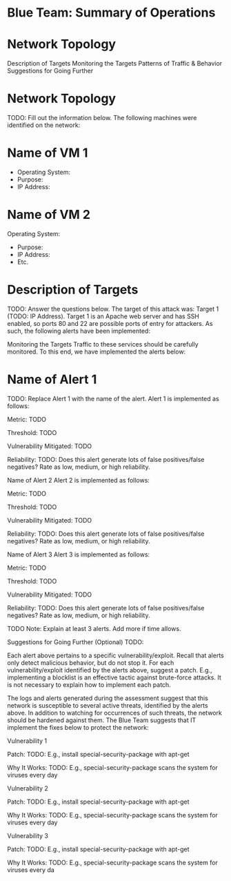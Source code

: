 # Blue Team: Summary of Operations

# Network Topology
Description of Targets
Monitoring the Targets
Patterns of Traffic & Behavior
Suggestions for Going Further

# Network Topology
TODO: Fill out the information below.
The following machines were identified on the network:

# Name of VM 1

- Operating System:
- Purpose:
- IP Address:

# Name of VM 2

Operating System:
- Purpose:
- IP Address:
- Etc.

# Description of Targets
TODO: Answer the questions below.
The target of this attack was: Target 1 (TODO: IP Address).
Target 1 is an Apache web server and has SSH enabled, so ports 80 and 22 are possible ports of entry for attackers. As such, the following alerts have been implemented:

Monitoring the Targets
Traffic to these services should be carefully monitored. To this end, we have implemented the alerts below:

# Name of Alert 1
TODO: Replace Alert 1 with the name of the alert.
Alert 1 is implemented as follows:


Metric: TODO

Threshold: TODO

Vulnerability Mitigated: TODO

Reliability: TODO: Does this alert generate lots of false positives/false negatives? Rate as low, medium, or high reliability.


Name of Alert 2
Alert 2 is implemented as follows:


Metric: TODO

Threshold: TODO

Vulnerability Mitigated: TODO

Reliability: TODO: Does this alert generate lots of false positives/false negatives? Rate as low, medium, or high reliability.


Name of Alert 3
Alert 3 is implemented as follows:


Metric: TODO

Threshold: TODO

Vulnerability Mitigated: TODO

Reliability: TODO: Does this alert generate lots of false positives/false negatives? Rate as low, medium, or high reliability.

TODO Note: Explain at least 3 alerts. Add more if time allows.

Suggestions for Going Further (Optional)
TODO:

Each alert above pertains to a specific vulnerability/exploit. Recall that alerts only detect malicious behavior, but do not stop it. For each vulnerability/exploit identified by the alerts above, suggest a patch. E.g., implementing a blocklist is an effective tactic against brute-force attacks. It is not necessary to explain how to implement each patch.

The logs and alerts generated during the assessment suggest that this network is susceptible to several active threats, identified by the alerts above. In addition to watching for occurrences of such threats, the network should be hardened against them. The Blue Team suggests that IT implement the fixes below to protect the network:

Vulnerability 1


Patch: TODO: E.g., install special-security-package with apt-get


Why It Works: TODO: E.g., special-security-package scans the system for viruses every day



Vulnerability 2


Patch: TODO: E.g., install special-security-package with apt-get


Why It Works: TODO: E.g., special-security-package scans the system for viruses every day



Vulnerability 3


Patch: TODO: E.g., install special-security-package with apt-get


Why It Works: TODO: E.g., special-security-package scans the system for viruses every da
